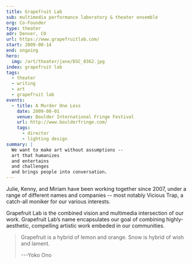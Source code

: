 ```yaml
---
title: Grapefruit Lab
sub: multimedia performance laboratory & theater ensemble
org: Co-Founder
type: theater
adr: Denver, CO
url: https://www.grapefruitlab.com/
start: 2009-08-14
end: ongoing
hero:
  img: /art/theater/jane/DSC_0362.jpg
index: grapefruit lab
tags:
  - theater
  - writing
  - art
  - grapefruit lab
events:
  - title: A Murder One Less
    date: 2009-08-01
    venue: Boulder International Fringe Festival
    url: http://www.boulderfringe.com/
    tags:
      - director
      - lighting design
summary: |
  We want to make art without assumptions --
  art that humanizes
  and entertains
  and challenges
  and brings people into conversation.
---
```


Julie, Kenny, and Miriam have been working together since 2007,
under a range of different names and companies --
most notably Vicious Trap,
a catch-all moniker for our various interests.

Grapefruit Lab is the combined vision
and multimedia intersection of our work.
Grapefruit Lab’s name
encapsulates our goal of combining highly-aesthetic,
compelling artistic work embeded in our communities.

> Grapefruit is a hybrid of lemon and orange.
> Snow is hybrid of wish and lament.
>
> ---Yoko Ono
